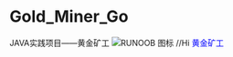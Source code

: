 # Gold_Miner_Go
JAVA实践项目——黄金矿工
![RUNOOB 图标](https://img.chkaja.com/40e23e26b4ca05ce.jpeg)
//Hi
<font color=Blue>黄金矿工</font>
